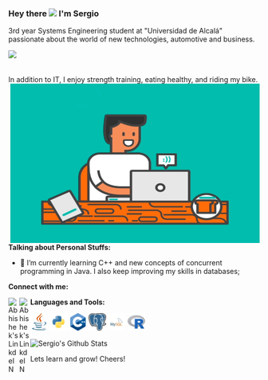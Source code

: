 ### Hey there <img src="https://media.giphy.com/media/hvRJCLFzcasrR4ia7z/giphy.gif" width="25px"> I'm Sergio
3rd year Systems Engineering student at "Universidad de Alcalá" passionate about the world of new technologies, automotive and business.

![](https://visitor-badge.glitch.me/badge?page_id=sennayrton.sennayrton)

<br />
In addition to IT, I enjoy strength training, eating healthy, and riding my bike.

<img align="right" alt="GIF" src="https://github.com/sennayrton/sennayrton/blob/main/code2.gif" width="500" height="320" />

**Talking about Personal Stuffs:**

- 🌱 I’m currently learning C++ and new concepts of concurrent programming in Java. I also keep improving my skills in databases;

**Connect with me:**

<a href="https://www.linkedin.com/in/sergiopicazoserrano/">
  <img align="left" alt="Abhishek's LinkdeIN" width="22px" src="https://cdn.jsdelivr.net/npm/simple-icons@v3/icons/linkedin.svg" />
</a>
<a href="https://dev.to/sennayrton">
  <img align="left" alt="Abhishek's LinkdeIN" width="22px" src="https://github.com/stephenajulu/WaylonWalker/blob/main/icon/dev.png?raw=true" />
</a>


**Languages and Tools:**  

<img src="https://raw.githubusercontent.com/github/explore/80688e429a7d4ef2fca1e82350fe8e3517d3494d/topics/java/java.png" alt="JAVA"
	width="35" height="35" />
<img src="https://raw.githubusercontent.com/github/explore/80688e429a7d4ef2fca1e82350fe8e3517d3494d/topics/python/python.png" alt="PYTHON"
	width="35" height="35" />
<img src="https://raw.githubusercontent.com/github/explore/80688e429a7d4ef2fca1e82350fe8e3517d3494d/topics/cpp/cpp.png" alt="CPP"
	width="35" height="35" />
<img src="https://raw.githubusercontent.com/github/explore/80688e429a7d4ef2fca1e82350fe8e3517d3494d/topics/postgresql/postgresql.png" alt="POSTGRESQL"
	width="35" height="35" />
<img src="https://raw.githubusercontent.com/github/explore/80688e429a7d4ef2fca1e82350fe8e3517d3494d/topics/mysql/mysql.png" alt="MYSQL"
	width="35" height="35" />
<img src="https://raw.githubusercontent.com/github/explore/80688e429a7d4ef2fca1e82350fe8e3517d3494d/topics/r/r.png" alt="R"
	width="35" height="35" />



![Sergio's Github Stats](https://github-readme-stats.vercel.app/api?username=sennayrton&show_icons=true&theme=radical)

Lets learn and grow!
Cheers!


